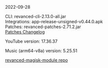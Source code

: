 2022-09-28
  
CLI: revanced-cli-2.13.0-all.jar  
Integrations: app-release-unsigned-v0.44.0.apk  
Patches: revanced-patches-2.71.2.jar  
[Patches Changelog](https://github.com/revanced/revanced-patches/releases/tag/v2.71.2)  

YouTube version: 17.36.37  

Music (arm64-v8a) version: 5.25.51  

[revanced-magisk-module repo](https://github.com/j-hc/revanced-magisk-module)
